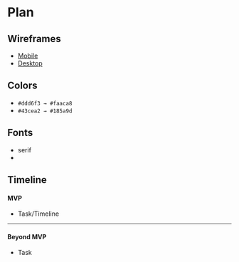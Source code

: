 # Plan

## Wireframes
* [Mobile]()
* [Desktop]()

## Colors
* `#ddd6f3 → #faaca8`
* `#43cea2 → #185a9d`

## Fonts
* serif
* 

## Timeline

#### MVP

* Task/Timeline

---

#### Beyond MVP

* Task








<!-- DO NOT USE THIS YET

| Name | Glows | Grows |
| -------- | ------- | ------- |
|   |   |
|   |   |
|   |   |
|   |   |
|   |   |
|   |   |

-->
